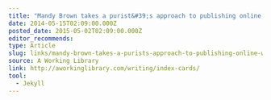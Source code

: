 ```yaml
---
title: "Mandy Brown takes a purist&#39;s approach to publishing online, with Jekyll"
date: 2014-05-15T02:09:00.000Z
posted_date: 2015-05-02T02:09:00.000Z
editor_recommends:
type: Article
slug: links/mandy-brown-takes-a-purists-approach-to-publishing-online-with-jekyll
source: A Working Library
link: http://aworkinglibrary.com/writing/index-cards/
tool:
  - Jekyll
---
```





